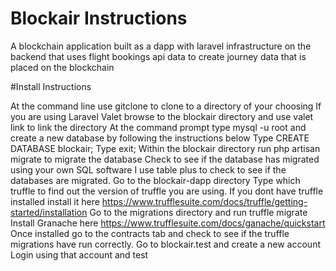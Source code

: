 # Blockair Instructions
A blockchain application built as a dapp with laravel infrastructure on the backend that uses flight bookings api data to create journey data that is placed on the blockchain

#Install Instructions

At the command line use gitclone to clone to a directory of your choosing
If you are using Laravel Valet browse to the blockair directory and use valet link to link the directory
At the command prompt type mysql -u root and create a new database by following the instructions below
Type CREATE DATABASE blockair;
Type exit;
Within the blockair directory run php artisan migrate to migrate the database
Check to see if the database has migrated using your own SQL software I use table plus to check to see if the databases are migrated.
Go to the blockair-dapp directory
Type which truffle to find out the version of truffle you are using.
If you dont have truffle installed install it here https://www.trufflesuite.com/docs/truffle/getting-started/installation
Go to the migrations directory and run truffle migrate
Install Granache here https://www.trufflesuite.com/docs/ganache/quickstart
Once installed go to the contracts tab and check to see if the truffle migrations have run correctly.
Go to blockair.test and create a new account
Login using that account and test
